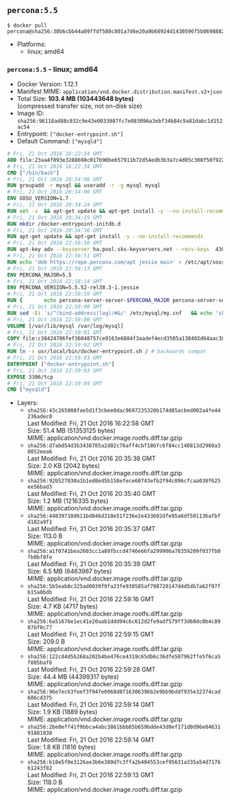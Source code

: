 ## `percona:5.5`

```console
$ docker pull percona@sha256:30b6cbb44a09ffdf580c801a7d6e20a9b68924d1430596f5b069888296711d20
```

-	Platforms:
	-	linux; amd64

### `percona:5.5` - linux; amd64

-	Docker Version: 1.12.1
-	Manifest MIME: `application/vnd.docker.distribution.manifest.v2+json`
-	Total Size: **103.4 MB (103443648 bytes)**  
	(compressed transfer size, not on-disk size)
-	Image ID: `sha256:96118ad88c032c9e43e0033987fc7e083096a3ebf34b84c9a81dabc1d152ac54`
-	Entrypoint: `["docker-entrypoint.sh"]`
-	Default Command: `["mysqld"]`

```dockerfile
# Fri, 21 Oct 2016 16:22:34 GMT
ADD file:23aa4f893e3288698c017b90be657911b72d54edb3b3a7c4d05c308f50f9228f in / 
# Fri, 21 Oct 2016 16:22:34 GMT
CMD ["/bin/bash"]
# Fri, 21 Oct 2016 20:34:06 GMT
RUN groupadd -r mysql && useradd -r -g mysql mysql
# Fri, 21 Oct 2016 20:34:06 GMT
ENV GOSU_VERSION=1.7
# Fri, 21 Oct 2016 20:34:24 GMT
RUN set -x 	&& apt-get update && apt-get install -y --no-install-recommends ca-certificates wget && rm -rf /var/lib/apt/lists/* 	&& wget -O /usr/local/bin/gosu "https://github.com/tianon/gosu/releases/download/$GOSU_VERSION/gosu-$(dpkg --print-architecture)" 	&& wget -O /usr/local/bin/gosu.asc "https://github.com/tianon/gosu/releases/download/$GOSU_VERSION/gosu-$(dpkg --print-architecture).asc" 	&& export GNUPGHOME="$(mktemp -d)" 	&& gpg --keyserver ha.pool.sks-keyservers.net --recv-keys B42F6819007F00F88E364FD4036A9C25BF357DD4 	&& gpg --batch --verify /usr/local/bin/gosu.asc /usr/local/bin/gosu 	&& rm -r "$GNUPGHOME" /usr/local/bin/gosu.asc 	&& chmod +x /usr/local/bin/gosu 	&& gosu nobody true 	&& apt-get purge -y --auto-remove ca-certificates wget
# Fri, 21 Oct 2016 20:34:25 GMT
RUN mkdir /docker-entrypoint-initdb.d
# Fri, 21 Oct 2016 20:34:36 GMT
RUN apt-get update && apt-get install -y --no-install-recommends 		apt-transport-https ca-certificates 		pwgen 	&& rm -rf /var/lib/apt/lists/*
# Fri, 21 Oct 2016 22:56:50 GMT
RUN apt-key adv --keyserver ha.pool.sks-keyservers.net --recv-keys 	430BDF5C56E7C94E848EE60C1C4CBDCDCD2EFD2A 	4D1BB29D63D98E422B2113B19334A25F8507EFA5
# Fri, 21 Oct 2016 22:56:51 GMT
RUN echo 'deb https://repo.percona.com/apt jessie main' > /etc/apt/sources.list.d/percona.list
# Fri, 21 Oct 2016 22:58:13 GMT
ENV PERCONA_MAJOR=5.5
# Fri, 21 Oct 2016 22:58:14 GMT
ENV PERCONA_VERSION=5.5.52-rel38.3-1.jessie
# Fri, 21 Oct 2016 22:58:59 GMT
RUN { 		echo percona-server-server-$PERCONA_MAJOR percona-server-server/root_password password 'unused'; 		echo percona-server-server-$PERCONA_MAJOR percona-server-server/root_password_again password 'unused'; 	} | debconf-set-selections 	&& apt-get update 	&& apt-get install -y 		percona-server-server-$PERCONA_MAJOR=$PERCONA_VERSION 	&& rm -rf /var/lib/apt/lists/* 	&& sed -ri 's/^user\s/#&/' /etc/mysql/my.cnf 	&& rm -rf /var/lib/mysql && mkdir -p /var/lib/mysql /var/run/mysqld 	&& chown -R mysql:mysql /var/lib/mysql /var/run/mysqld 	&& chmod 777 /var/run/mysqld
# Fri, 21 Oct 2016 22:59:00 GMT
RUN sed -Ei 's/^(bind-address|log)/#&/' /etc/mysql/my.cnf 	&& echo 'skip-host-cache\nskip-name-resolve' | awk '{ print } $1 == "[mysqld]" && c == 0 { c = 1; system("cat") }' /etc/mysql/my.cnf > /tmp/my.cnf 	&& mv /tmp/my.cnf /etc/mysql/my.cnf
# Fri, 21 Oct 2016 22:59:00 GMT
VOLUME [/var/lib/mysql /var/log/mysql]
# Fri, 21 Oct 2016 22:59:01 GMT
COPY file:c38424786fef36048757ce9163e6884f3aadef4ecd3505a138402d64aac38c4e in /usr/local/bin/ 
# Fri, 21 Oct 2016 22:59:02 GMT
RUN ln -s usr/local/bin/docker-entrypoint.sh / # backwards compat
# Fri, 21 Oct 2016 22:59:03 GMT
ENTRYPOINT ["docker-entrypoint.sh"]
# Fri, 21 Oct 2016 22:59:03 GMT
EXPOSE 3306/tcp
# Fri, 21 Oct 2016 22:59:04 GMT
CMD ["mysqld"]
```

-	Layers:
	-	`sha256:43c265008fae5d1f3cbee0dac9697235320b174d85acbed002a4fe44236adec0`  
		Last Modified: Fri, 21 Oct 2016 16:22:58 GMT  
		Size: 51.4 MB (51353125 bytes)  
		MIME: application/vnd.docker.image.rootfs.diff.tar.gzip
	-	`sha256:d7abd54d3b3438705a2d02c76aff4cbf186fc6f84cc140813d2960a30052eea6`  
		Last Modified: Fri, 21 Oct 2016 20:35:38 GMT  
		Size: 2.0 KB (2042 bytes)  
		MIME: application/vnd.docker.image.rootfs.diff.tar.gzip
	-	`sha256:92b527830a1b1ed8ed5b158efece60743efb2f94c096cfcaa030f625ee56bad3`  
		Last Modified: Fri, 21 Oct 2016 20:35:40 GMT  
		Size: 1.2 MB (1216335 bytes)  
		MIME: application/vnd.docker.image.rootfs.diff.tar.gzip
	-	`sha256:44839710d611bd846d318e51f236e2e433602dfe95a6df501136afbfd182a9f1`  
		Last Modified: Fri, 21 Oct 2016 20:35:37 GMT  
		Size: 113.0 B  
		MIME: application/vnd.docker.image.rootfs.diff.tar.gzip
	-	`sha256:a1f0741bea2603cc1a89fbccd4746e66fa299906a78359209f037fb0fb0bf8fe`  
		Last Modified: Fri, 21 Oct 2016 20:35:39 GMT  
		Size: 6.5 MB (6463967 bytes)  
		MIME: application/vnd.docker.image.rootfs.diff.tar.gzip
	-	`sha256:5b5eab8c325ad0039f9fa23fe930585af798720147d4d5db7a62f97fb15a0bdb`  
		Last Modified: Fri, 21 Oct 2016 22:59:16 GMT  
		Size: 4.7 KB (4717 bytes)  
		MIME: application/vnd.docker.image.rootfs.diff.tar.gzip
	-	`sha256:6a51676e1ec41e20aab1ddd94c6c612d2fe9adf579ff3d60dc0b4c8987bf0c77`  
		Last Modified: Fri, 21 Oct 2016 22:59:15 GMT  
		Size: 209.0 B  
		MIME: application/vnd.docker.image.rootfs.diff.tar.gzip
	-	`sha256:122cd4d5b268a202b4be476ce4319c65db6c36dfe507962ffe5f6ca5f885baf6`  
		Last Modified: Fri, 21 Oct 2016 22:59:28 GMT  
		Size: 44.4 MB (44399317 bytes)  
		MIME: application/vnd.docker.image.rootfs.diff.tar.gzip
	-	`sha256:96e7ec63feef3f947e0968d8f16306396b2e9bb9bddf935e32374cad686cd375`  
		Last Modified: Fri, 21 Oct 2016 22:59:14 GMT  
		Size: 1.9 KB (1889 bytes)  
		MIME: application/vnd.docker.image.rootfs.diff.tar.gzip
	-	`sha256:2be0eff41f9bbca4abc3861bbb85b659bdde43d0ef171d0d96e8463191881838`  
		Last Modified: Fri, 21 Oct 2016 22:59:14 GMT  
		Size: 1.8 KB (1816 bytes)  
		MIME: application/vnd.docker.image.rootfs.diff.tar.gzip
	-	`sha256:b18e5f0e3126ae3b6e380d7c3ffa2b404553cef95631a335a54d7176b1243f82`  
		Last Modified: Fri, 21 Oct 2016 22:59:13 GMT  
		Size: 118.0 B  
		MIME: application/vnd.docker.image.rootfs.diff.tar.gzip
